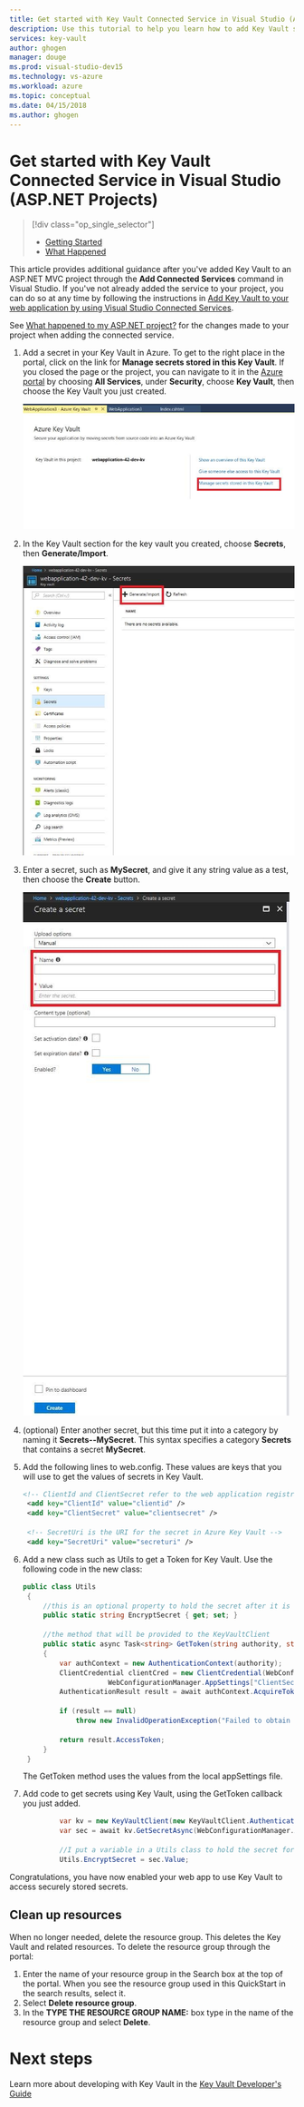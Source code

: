 ```yaml
---
title: Get started with Key Vault Connected Service in Visual Studio (ASP.NET Projects) | Microsoft Docs
description: Use this tutorial to help you learn how to add Key Vault support to an ASP.NET or ASP.NET Core web application.
services: key-vault
author: ghogen
manager: douge
ms.prod: visual-studio-dev15
ms.technology: vs-azure
ms.workload: azure
ms.topic: conceptual
ms.date: 04/15/2018
ms.author: ghogen
---
```


# Get started with Key Vault Connected Service in Visual Studio (ASP.NET Projects)

> [!div class="op_single_selector"]
> - [Getting Started](vs-key-vault-aspnet-get-started.md)
> - [What Happened](vs-key-vault-aspnet-what-happened.md)

This article provides additional guidance after you've added Key Vault to an ASP.NET MVC project through the **Add Connected Services** command in Visual Studio. If you've not already added the service to your project, you can do so at any time by following the instructions in [Add Key Vault to your web application by using Visual Studio Connected Services](vs-key-vault-add-connected-service.md).

See [What happened to my ASP.NET project?](vs-key-vault-aspnet-core-what-happened.md) for the changes made to your project when adding the connected service.

1. Add a secret in your Key Vault in Azure. To get to the right place in the portal, click on the link for **Manage secrets stored in this Key Vault**. If you closed the page or the project, you can navigate to it in the [Azure portal](https://portal.azure.com) by choosing **All Services**, under **Security**, choose **Key Vault**, then choose the Key Vault you just created.

   ![Navigating to the portal](media/vs-key-vault-add-connected-service/manage-secrets-link.jpg)

1. In the Key Vault section for the key vault you created, choose **Secrets**, then **Generate/Import**.

   ![Generate/Import a secret](media/vs-key-vault-add-connected-service/generate-secrets.jpg)

1. Enter a secret, such as **MySecret**, and give it any string value as a test, then choose the **Create** button.

   ![Create a secret](media/vs-key-vault-add-connected-service/create-a-secret.jpg)
 
1. (optional) Enter another secret, but this time put it into a category by naming it **Secrets--MySecret**. This syntax specifies a category **Secrets** that contains a secret **MySecret**.

1. Add the following lines to web.config. These values are keys that you will use to get the values of secrets in Key Vault.

   ```xml
   <!-- ClientId and ClientSecret refer to the web application registration with Azure Active Directory -->
    <add key="ClientId" value="clientid" />
    <add key="ClientSecret" value="clientsecret" />

    <!-- SecretUri is the URI for the secret in Azure Key Vault -->
    <add key="SecretUri" value="secreturi" />
   ```

1. Add a new class such as Utils to get a Token for Key Vault. Use the following code in the new class:

   ```csharp
   public class Utils
    {
        //this is an optional property to hold the secret after it is retrieved
        public static string EncryptSecret { get; set; }

        //the method that will be provided to the KeyVaultClient
        public static async Task<string> GetToken(string authority, string resource, string scope)
        {
            var authContext = new AuthenticationContext(authority);
            ClientCredential clientCred = new ClientCredential(WebConfigurationManager.AppSettings["ClientId"],
                        WebConfigurationManager.AppSettings["ClientSecret"]);
            AuthenticationResult result = await authContext.AcquireTokenAsync(resource, clientCred);

            if (result == null)
                throw new InvalidOperationException("Failed to obtain token.");

            return result.AccessToken;
        }
    }
   ```

    The GetToken method uses the values from the local appSettings file.

1. Add code to get secrets using Key Vault, using the GetToken callback you just added.

   ```csharp
            var kv = new KeyVaultClient(new KeyVaultClient.AuthenticationCallback(Utils.GetToken));
            var sec = await kv.GetSecretAsync(WebConfigurationManager.AppSettings["SecretUri"]);

            //I put a variable in a Utils class to hold the secret for general application use.
            Utils.EncryptSecret = sec.Value;
   ```

Congratulations, you have now enabled your web app to use Key Vault to access securely stored secrets.

## Clean up resources

When no longer needed, delete the resource group. This deletes the Key Vault and related resources. To delete the resource group through the portal:

1. Enter the name of your resource group in the Search box at the top of the portal. When you see the resource group used in this QuickStart in the search results, select it.
2. Select **Delete resource group**.
3. In the **TYPE THE RESOURCE GROUP NAME:** box type in the name of the resource group and select **Delete**.

# Next steps

Learn more about developing with Key Vault in the [Key Vault Developer's Guide](key-vault-developers-guide.md)